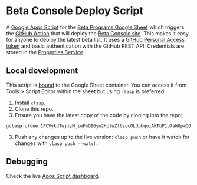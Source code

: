 # Beta Console Deploy Script

A [Google Apps Script](https://developers.google.com/apps-script/overview) for
the [Beta Programs Google
Sheet](https://docs.google.com/spreadsheets/d/10SJbUuMWgc-ACOzNydXL16vE_fDwJIP92G4_L8XUhrQ/edit)
which triggers the [GitHub Action](https://github.com/consoledotdev/betaconsole/actions?query=workflow%3ADeploy)
that will deploy the
[Beta Console site](https://github.com/consoledotdev/betaconsole). This makes
it easy for anyone to deploy the latest beta list. It uses a [GitHub Personal
Access token](https://github.com/settings/tokens) and basic authentication with
the GitHub REST API. Credentials are stored in the [Properties
Service](https://developers.google.com/apps-script/guides/properties).

## Local development

This script is [bound](https://developers.google.com/apps-script/guides/bound)
to the Google Sheet container. You can access it from Tools > Script Editor
within the sheet but using `clasp` is preferred.

1. [Install `clasp`](https://developers.google.com/apps-script/guides/clasp).
2. Clone this repo.
3. Ensure you have the latest copy of the code by cloning into the repo:

`gclasp clone 1FCVykdTwjxzM_iwFmQI6yn2HplwZltzccOLUphqoiAKTbP1u7aWUpmCO`

3. Push any changes up to the live version: `clasp push` or have it watch for
   changes with `clasp push --watch`.

## Debugging

Check the live [Apps Script
dashboard](https://script.google.com/home/projects/1FCVykdTwjxzM_iwFmQI6yn2HplwZltzccOLUphqoiAKTbP1u7aWUpmCO/executions?run_as=1).
